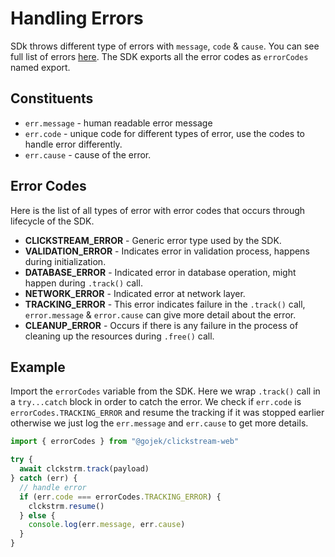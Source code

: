 # Handling Errors

SDk throws different type of errors with `message`, `code` & `cause`. You can see full list of errors [here](https://github.com/gojek/clickstream-web/blob/main/src/error.js). The SDK exports all the error codes as `errorCodes` named export.

## Constituents

- `err.message` - human readable error message
- `err.code` - unique code for different types of error, use the codes to handle error differently.
- `err.cause` - cause of the error.

## Error Codes

Here is the list of all types of error with error codes that occurs through lifecycle of the SDK.

- **CLICKSTREAM_ERROR** - Generic error type used by the SDK.
- **VALIDATION_ERROR** - Indicates error in validation process, happens during initialization.
- **DATABASE_ERROR** - Indicated error in database operation, might happen during `.track()` call.
- **NETWORK_ERROR** - Indicated error at network layer.
- **TRACKING_ERROR** - This error indicates failure in the `.track()` call, `error.message` & `error.cause` can give more detail about the error.
- **CLEANUP_ERROR** - Occurs if there is any failure in the process of cleaning up the resources during `.free()` call.

## Example

Import the `errorCodes` variable from the SDK. Here we wrap `.track()` call in a `try...catch` block in order to catch the error.
We check if `err.code` is `errorCodes.TRACKING_ERROR` and resume the tracking if it was stopped earlier otherwise we just log the `err.message` and `err.cause` to get more details.

```js
import { errorCodes } from "@gojek/clickstream-web"

try {
  await clckstrm.track(payload)
} catch (err) {
  // handle error
  if (err.code === errorCodes.TRACKING_ERROR) {
    clckstrm.resume()
  } else {
    console.log(err.message, err.cause)
  }
}
```

